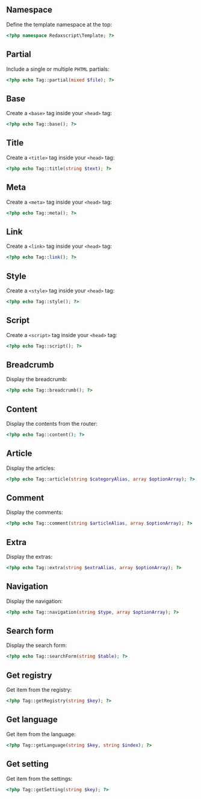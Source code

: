 Namespace
---------

Define the template namespace at the top:

```php
<?php namespace Redaxscript\Template; ?>
```


Partial
-------

Include a single or multiple `PHTML` partials:

```php
<?php echo Tag::partial(mixed $file); ?>
```


Base
----

Create a `<base>` tag inside your `<head>` tag:

```php
<?php echo Tag::base(); ?>
```


Title
-----

Create a `<title>` tag inside your `<head>` tag:

```php
<?php echo Tag::title(string $text); ?>
```


Meta
----

Create a `<meta>` tag inside your `<head>` tag:

```php
<?php echo Tag::meta(); ?>
```


Link
----

Create a `<link>` tag inside your `<head>` tag:

```php
<?php echo Tag::link(); ?>
```


Style
-----

Create a `<style>` tag inside your `<head>` tag:

```php
<?php echo Tag::style(); ?>
```


Script
------

Create a `<script>` tag inside your `<head>` tag:

```php
<?php echo Tag::script(); ?>
```


Breadcrumb
----------

Display the breadcrumb:

```php
<?php echo Tag::breadcrumb(); ?>
```


Content
-------

Display the contents from the router:

```php
<?php echo Tag::content(); ?>
```


Article
-------

Display the articles:

```php
<?php echo Tag::article(string $categoryAlias, array $optionArray); ?>
```


Comment
-------

Display the comments:

```php
<?php echo Tag::comment(string $articleAlias, array $optionArray); ?>
```


Extra
-----

Display the extras:

```php
<?php echo Tag::extra(string $extraAlias, array $optionArray); ?>
```


Navigation
----------

Display the navigation:

```php
<?php echo Tag::navigation(string $type, array $optionArray); ?>
```


Search form
-----------

Display the search form:

```php
<?php echo Tag::searchForm(string $table); ?>
```


Get registry
------------

Get item from the registry:

```php
<?php Tag::getRegistry(string $key); ?>
```


Get language
------------

Get item from the language:

```php
<?php Tag::getLanguage(string $key, string $index); ?>
```


Get setting
-----------

Get item from the settings:

```php
<?php Tag::getSetting(string $key); ?>
```
